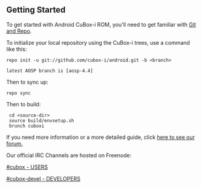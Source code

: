 Getting Started
---------------

To get started with Android CuBox-i ROM, you'll need to get
familiar with [Git and Repo](http://source.android.com/download/using-repo).

To initialize your local repository using the CuBox-i trees, use a command like this:

    repo init -u git://github.com/cubox-i/android.git -b <branch>

    latest AOSP branch is [aosp-4.4]

Then to sync up:

    repo sync

Then to build:

     cd <source-dir>
     source build/envsetup.sh
     brunch cuboxi

If you need more information or a more detailed guide, click [here to see our forum.](http://www.solid-run.com/community/)

Our official IRC Channels are hosted on Freenode:

[#cubox - USERS](http://webchat.freenode.net/?channels=cubox/)

[#cubox-devel - DEVELOPERS](http://webchat.freenode.net/?channels=cubox-devel/)

